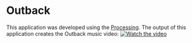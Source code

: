 # Outback

This application was developed using the [Processing](https://processing.org/). The output of this application creates the Outback music video:
[![Watch the video](https://img.youtube.com/vi/HwBqST9P9Ps/maxresdefault.jpg)](https://youtu.be/HwBqST9P9Ps)
